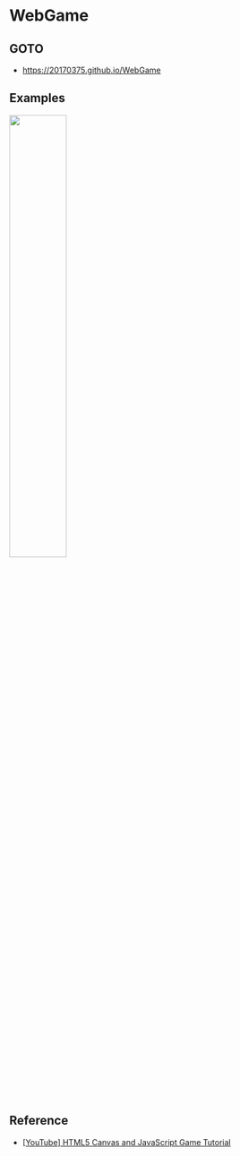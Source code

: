 # <a href="https://github.com/20170375/WebGame" style="text-decoration: none">WebGame</a>

## GOTO
+ https://20170375.github.io/WebGame

## Examples
<img src="https://user-images.githubusercontent.com/62216628/131687677-03ebfbeb-ad04-46db-b39c-c0bd18770ec1.gif" width="45%">

## Reference
+ [[YouTube] HTML5 Canvas and JavaScript Game Tutorial](https://www.youtube.com/watch?v=eI9idPTT0c4)
